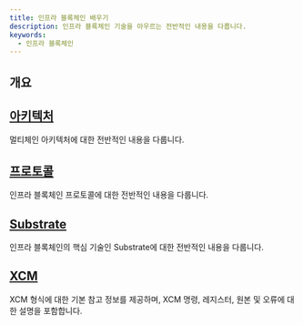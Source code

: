 ```yaml
---
title: 인프라 블록체인 배우기
description: 인프라 블록체인 기술을 아우르는 전반적인 내용을 다룹니다.
keywords:
  - 인프라 블록체인
---
```


## 개요 

## [아키텍처](./architecture/README.md)
멀티체인 아키텍처에 대한 전반적인 내용을 다룹니다.

## [프로토콜](./protocol/README.md)
인프라 블록체인 프로토콜에 대한 전반적인 내용을 다룹니다.

## [Substrate](./substrate/README.md)
인프라 블록체인의 핵심 기술인 Substrate에 대한 전반적인 내용을 다룹니다. 

## [XCM](./xcm/README.md)

XCM 형식에 대한 기본 참고 정보를 제공하며, XCM 명령, 레지스터, 원본 및 오류에 대한 설명을 포함합니다.
